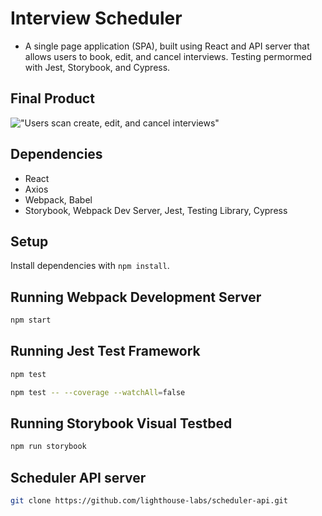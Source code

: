 # Interview Scheduler
- A single page application (SPA), built using React and API server that allows users to book, edit, and cancel interviews. Testing permormed with Jest, Storybook, and Cypress. 

## Final Product

!["Users scan create, edit, and cancel interviews"](https://github.com/nikaffa/scheduler/blob/master/docs/Scheduler.gif)

## Dependencies
- React
- Axios
- Webpack, Babel
- Storybook, Webpack Dev Server, Jest, Testing Library, Cypress


## Setup

Install dependencies with `npm install`.

## Running Webpack Development Server

```sh
npm start
```

## Running Jest Test Framework

```sh
npm test
```
```sh
npm test -- --coverage --watchAll=false
```

## Running Storybook Visual Testbed

```sh
npm run storybook
```
## Scheduler API server

```sh
git clone https://github.com/lighthouse-labs/scheduler-api.git
```
